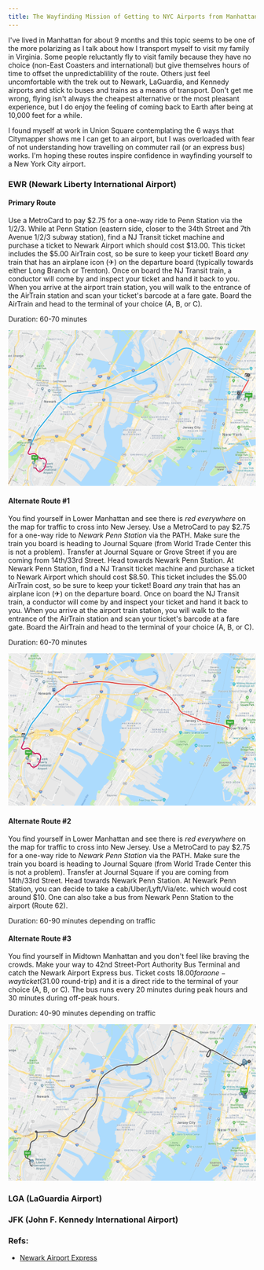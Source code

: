 ```yaml
---
title: The Wayfinding Mission of Getting to NYC Airports from Manhattan
---
```


I've lived in Manhattan for about 9 months and this topic seems to be one of the more polarizing as I talk about how I transport myself to visit my family in Virginia. Some people reluctantly fly to visit family because they have no choice (non-East Coasters and international) but give themselves hours of time to offset the unpredictablility of the route. Others just feel uncomfortable with the trek out to Newark, LaGuardia, and Kennedy airports and stick to buses and trains as a means of transport. Don't get me wrong, flying isn't always the cheapest alternative or the most pleasant experience, but I do enjoy the feeling of coming back to Earth after being at 10,000 feet for a while.

I found myself at work in Union Square contemplating the 6 ways that Citymapper shows me I can get to an airport, but I was overloaded with fear of not understanding how travelling on commuter rail (or an express bus) works. I'm hoping these routes inspire confidence in wayfinding yourself to a New York City airport.

### EWR (Newark Liberty International Airport)

#### Primary Route
Use a MetroCard to pay $2.75 for a one-way ride to Penn Station via the 1/2/3. While at Penn Station (eastern side, closer to the 34th Street and 7th Avenue 1/2/3 subway station), find a NJ Transit ticket machine and purchase a ticket to Newark Airport which should cost $13.00. This ticket includes the $5.00 AirTrain cost, so be sure to keep your ticket! Board _any_ train that has an airplane icon (✈︎) on the departure board (typically towards either Long Branch or Trenton). Once on board the NJ Transit train, a conductor will come by and inspect your ticket and hand it back to you. When you arrive at the airport train station, you will walk to the entrance of the AirTrain station and scan your ticket's barcode at a fare gate. Board the AirTrain and head to the terminal of your choice (A, B, or C).

Duration: 60-70 minutes

![](/assets/img/njt.png)

#### Alternate Route #1
You find yourself in Lower Manhattan and see there is _red everywhere_ on the map for traffic to cross into New Jersey.
Use a MetroCard to pay $2.75 for a one-way ride to _Newark Penn Station_ via the PATH. Make sure the train you board is heading to Journal Square (from World Trade Center this is not a problem). Transfer at Journal Square or Grove Street if you are coming from 14th/33rd Street. Head towards Newark Penn Station. At Newark Penn Station, find a NJ Transit ticket machine and purchase a ticket to Newark Airport which should cost $8.50. This ticket includes the $5.00 AirTrain cost, so be sure to keep your ticket! Board _any_ train that has an airplane icon (✈︎) on the departure board. Once on board the NJ Transit train, a conductor will come by and inspect your ticket and hand it back to you. When you arrive at the airport train station, you will walk to the entrance of the AirTrain station and scan your ticket's barcode at a fare gate. Board the AirTrain and head to the terminal of your choice (A, B, or C).

Duration: 60-70 minutes

![](/assets/img/path.png)

#### Alternate Route #2
You find yourself in Lower Manhattan and see there is _red everywhere_ on the map for traffic to cross into New Jersey.
Use a MetroCard to pay $2.75 for a one-way ride to _Newark Penn Station_ via the PATH. Make sure the train you board is heading to Journal Square (from World Trade Center this is not a problem). Transfer at Journal Square if you are coming from 14th/33rd Street. Head towards Newark Penn Station. At Newark Penn Station, you can decide to take a cab/Uber/Lyft/Via/etc. which would cost around $10. One can also take a bus from Newark Penn Station to the airport (Route 62).

Duration: 60-90 minutes depending on traffic

#### Alternate Route #3
You find yourself in Midtown Manhattan and you don't feel like braving the crowds.
Make your way to 42nd Street-Port Authority Bus Terminal and catch the Newark Airport Express bus. Ticket costs $18.00 for a one-way ticket ($31.00 round-trip) and it is a direct ride to the terminal of your choice (A, B, or C). The bus runs every 20 minutes during peak hours and 30 minutes during off-peak hours.

Duration: 40-90 minutes depending on traffic

![](/assets/img/newark_express.png)


### LGA (LaGuardia Airport)

### JFK (John F. Kennedy International Airport)



### Refs:
* [Newark Airport Express](https://www.newarkairportexpress.com/faq)
